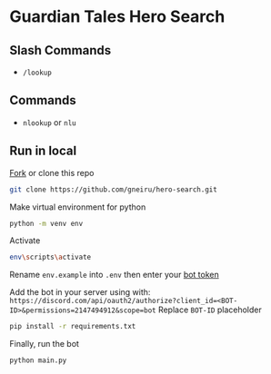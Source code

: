 # Guardian Tales Hero Search

## Slash Commands
 - `/lookup` 

## Commands
 - `nlookup` or `nlu`

## Run in local

[Fork](https://github.com/gneiru/hero-search/fork) or clone this repo
```bash
git clone https://github.com/gneiru/hero-search.git
```
Make virtual environment for python
```bash
python -m venv env
```
Activate
```bash
env\scripts\activate
```
Rename `env.example` into `.env` then enter your [bot token](https://discord.com/developers/applications/)

Add the bot in your server using with:
`https://discord.com/api/oauth2/authorize?client_id=<BOT-ID>&permissions=2147494912&scope=bot`
Replace `BOT-ID` placeholder

```bash
pip install -r requirements.txt
```

Finally, run the bot
```bash
python main.py
```



